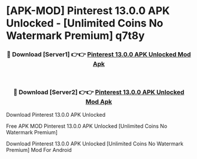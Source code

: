 # [APK-MOD] Pinterest 13.0.0 APK Unlocked - [Unlimited Coins No Watermark Premium] q7t8y



<div align="center">
<h3>🔴 Download [Server1] 👉👉 <a href="https://momento.my/?title=Pinterest_13.0.0_APK_Unlocked">Pinterest 13.0.0 APK Unlocked Mod Apk</a></h3><br>

<h3>🔴 Download [Server2] 👉👉 <a href="https://momento.my/?title=Pinterest_13.0.0_APK_Unlocked">Pinterest 13.0.0 APK Unlocked Mod Apk</a></h3>
</div>



Download Pinterest 13.0.0 APK Unlocked 

Free APK MOD Pinterest 13.0.0 APK Unlocked [Unlimited Coins No Watermark Premium]

Download Pinterest 13.0.0 APK Unlocked [Unlimited Coins No Watermark Premium] Mod For Android
